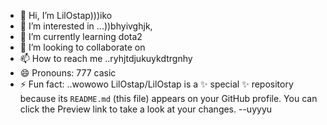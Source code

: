 - 👋 Hi, I’m LilOstap)))iko
- 👀 I’m interested in ...))bhyivghjk,
- 🌱 I’m currently learning dota2
- 💞️ I’m looking to collaborate on 
- 📫 How to reach me ..ryhjtdjukuykdtrgnhy
- 😄 Pronouns: 777 casic
- ⚡ Fun fact: ..wowowo
LilOstap/LilOstap is a ✨ special ✨ repository because its `README.md` (this file) appears on your GitHub profile.
You can click the Preview link to take a look at your changes.
--uyyyu
